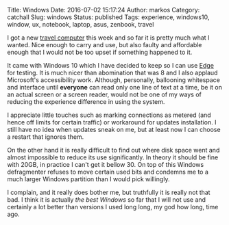 Title: Windows
Date: 2016-07-02 15:17:24
Author: markos
Category: catchall
Slug: windows
Status: published
Tags: experience, windows10, window, ux, notebook, laptop, asus, zenbook, travel

I got a new [travel computer](https://www.asus.com/us/Notebooks/ASUS-ZenBook-UX305CA/) this week and so far it is pretty much what I wanted. Nice enough to carry and use, but also faulty and affordable enough that I would not be too upset if something happened to it.

It came with Windows 10 which I have decided to keep so I can use [Edge](https://www.microsoft.com/en-us/windows/microsoft-edge) for testing. It is much nicer than abomination that was 8 and I also applaud Microsoft's accessibility work. Although, personally, ballooning whitespace and interface until **everyone** can read only one line of text at a time, be it on an actual screen or a screen reader, would not be one of my ways of reducing the experience difference in using the system.

I appreciate little touches such as marking connections as metered (and hence off limits for certain traffic) or workaround for updates installation. I still have no idea when updates sneak on me, but at least now I can choose a restart that ignores them.

On the other hand it is really difficult to find out where disk space went and almost impossible to reduce its use significantly. In theory it should be fine with 20GB, in practice I can't get it bellow 30. On top of this Windows defragmenter refuses to move certain used bits and condemns me to a much larger Windows partition than I would pick willingly.

I complain, and it really does bother me, but truthfully it is really not that bad. I think it is actually *the best Windows* so far that I will not use and certainly a lot better than versions I used long long, my god how long, time ago.